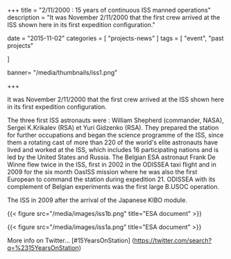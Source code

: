 +++
title = "2/11/2000 : 15 years of continuous ISS manned operations"
description = "It was November 2/11/2000 that the first crew arrived at the ISS shown here in its first expedition configuration."

date = "2015-11-02"
categories = [
   "projects-news"
]
tags = [
    "event",
	"past projects"
  
]

banner= "/media/thumbnails/iss1.png"


+++

It was November 2/11/2000 that the first crew arrived at the ISS shown here in its first expedition configuration.


The three first ISS astronauts were : William Shepherd (commander, NASA), Sergei K.Krikalev (RSA) et Yuri Gidzenko (RSA). They prepared the station for further occupations and began the science programme of the ISS, since them a rotating cast of more than 220 of the world's elite astronauts have lived and worked at the ISS, which includes 16 participating nations and is led by the United States and Russia. The Belgian ESA astronaut Frank De Winne flew twice in the ISS, first in 2002 in the ODISSEA taxi flight and in 2009 for the six month OasISS mission where he was also the first European to command the station during expedition 21. ODISSEA with its complement of Belgian experiments was the first large B.USOC operation.

The ISS in 2009 after the arrival of the Japanese KIBO module.

{{< figure src="/media/images/iss1b.png" title="ESA document" >}}

{{< figure src="/media/images/iss1a.png" title="ESA document" >}}


More info on Twitter... [#15YearsOnStation] (https://twitter.com/search?q=%2315YearsOnStation)


